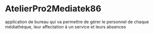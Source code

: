 # AtelierPro2Mediatek86
application de bureau qui va permettre de gérer le personnel de chaque médiathèque, leur affectation à un service et leurs absences
